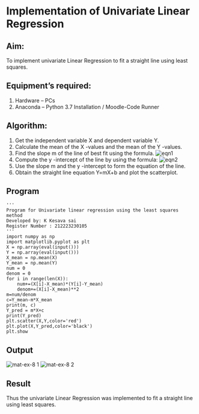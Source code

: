 # Implementation of Univariate Linear Regression
## Aim:
To implement univariate Linear Regression to fit a straight line using least squares.
## Equipment’s required:
1.	Hardware – PCs
2.	Anaconda – Python 3.7 Installation / Moodle-Code Runner
## Algorithm:
1.	Get the independent variable X and dependent variable Y.
2.	Calculate the mean of the X -values and the mean of the Y -values.
3.	Find the slope m of the line of best fit using the formula.
 ![eqn1](./eq1.jpg)
4.	Compute the y -intercept of the line by using the formula:
![eqn2](./eq2.jpg)  
5.	Use the slope m and the y -intercept to form the equation of the line.
6.	Obtain the straight line equation Y=mX+b and plot the scatterplot.
## Program
```
'''
Program for Univariate linear regression using the least squares method
Developed by: K Kesava sai
Register Number : 212223230105
'''
import numpy as np
import matplotlib.pyplot as plt
X = np.array(eval(input()))
Y = np.array(eval(input()))
X_mean = np.mean(X)
Y_mean = np.mean(Y)
num = 0
denom = 0
for i in range(len(X)):
    num+=(X[i]-X_mean)*(Y[i]-Y_mean)
    denom+=(X[i]-X_mean)**2
m=num/denom
c=Y_mean-m*X_mean
print(m, c)
Y_pred = m*X+c
print(Y_pred)
plt.scatter(X,Y,color='red')
plt.plot(X,Y_pred,color='black')
plt.show
```
## Output
![mat-ex-8 1](https://github.com/Kesavasai20/Univariate-Linear-Regression/assets/138849303/386ce0c6-1bb8-4319-be0f-0dd6264b3014)
![mat-ex-8 2](https://github.com/Kesavasai20/Univariate-Linear-Regression/assets/138849303/741474dc-95c1-43a5-a4a8-770688018700)


## Result
Thus the univariate Linear Regression was implemented to fit a straight line using least squares.
